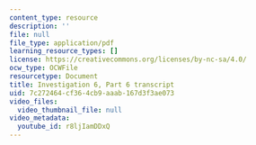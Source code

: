 ```yaml
---
content_type: resource
description: ''
file: null
file_type: application/pdf
learning_resource_types: []
license: https://creativecommons.org/licenses/by-nc-sa/4.0/
ocw_type: OCWFile
resourcetype: Document
title: Investigation 6, Part 6 transcript
uid: 7c272464-cf36-4cb9-aaab-167d3f3ae073
video_files:
  video_thumbnail_file: null
video_metadata:
  youtube_id: r8ljIamDDxQ
---
```

